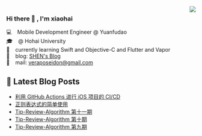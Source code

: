 <img align='right' src="https://github-readme-stats.vercel.app/api?username=veraposeidon&show_icons=true">

### Hi there 👋 , I'm xiaohai
💻    &ensp; Mobile Development Engineer @ Yuanfudao <br>
🎓    &ensp; @ Hohai University <br>
📖    &ensp; currently learning Swift and Objective-C and Flutter and Vapor <br>
📰    &ensp; blog: [SHEN's Blog](https://shenxiaohai.me) <br>
🚀    &ensp; mail: [veraposeidon@gmail.com](mailto:veraposeidon@gmail.com) <br>

## 📕 Latest Blog Posts

<!-- BLOG-POST-LIST:START -->
- [利用 GitHub Actions 进行 iOS 项目的 CI/CD](https://shenxiaohai.me/2021/10/29/GitHubActionsForIos/)
- [正则表达式的简单使用](https://shenxiaohai.me/2021/10/11/regular-expression-simpleUse/)
- [Tip-Review-Algorithm 第十一期](https://shenxiaohai.me/2021/06/21/TRA-11/)
- [Tip-Review-Algorithm 第十期](https://shenxiaohai.me/2021/05/30/TRA-10/)
- [Tip-Review-Algorithm 第九期](https://shenxiaohai.me/2021/05/04/TRA-09/)
<!-- BLOG-POST-LIST:END -->
